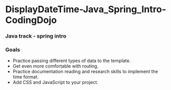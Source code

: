# DisplayDateTime-Java_Spring_Intro-CodingDojo
### Java track - spring intro 
### Goals 
* Practice passing different types of data to the template.
* Get even more comfortable with routing.
* Practice documentation reading and research skills to implement the time format.
* Add CSS and JavaScript to your project.
